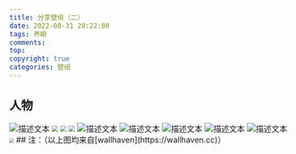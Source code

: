 ```yaml
---
title: 分享壁纸（二）
date: 2022-08-31 20:22:00
tags: 养眼
comments:
top: 
copyright: true
categories: 壁纸
---
```


##  人物

<img src="https://w.wallhaven.cc/full/j3/wallhaven-j3mk8y.jpg"  class="responsive-image click-to-zoom" alt="描述文本" loading="lazy" data-fullsize="https://w.wallhaven.cc/full/j3/wallhaven-j3mk8y.jpg"  data-type="auto">

<!--more-->
<img src="https://w.wallhaven.cc/full/8o/wallhaven-8ozl91.png" style="zoom:70%;" />

<img src="https://w.wallhaven.cc/full/v9/wallhaven-v9wr9m.jpg" style="zoom:70%;" />

<img src="https://w.wallhaven.cc/full/72/wallhaven-72yo3e.jpg" style="zoom:70%;" />

<img src="https://w.wallhaven.cc/full/z8/wallhaven-z8lpww.jpg"  class="responsive-image click-to-zoom" alt="描述文本" loading="lazy" data-fullsize="https://w.wallhaven.cc/full/z8/wallhaven-z8lpww.jpg"  data-type="auto">

<img src="https://w.wallhaven.cc/full/v9/wallhaven-v9w3v3.jpg"  class="responsive-image click-to-zoom" alt="描述文本" loading="lazy" data-fullsize="https://w.wallhaven.cc/full/v9/wallhaven-v9w3v3.jpg"  data-type="auto">

<img src="https://w.wallhaven.cc/full/m9/wallhaven-m9xlmy.jpg"  class="responsive-image click-to-zoom" alt="描述文本" loading="lazy" data-fullsize="https://w.wallhaven.cc/full/m9/wallhaven-m9xlmy.jpg"  data-type="auto">

<img src="https://w.wallhaven.cc/full/57/wallhaven-572k81.png"  class="responsive-image click-to-zoom" alt="描述文本" loading="lazy" data-fullsize="https://w.wallhaven.cc/full/57/wallhaven-572k81.png"  data-type="auto">

<img src="https://w.wallhaven.cc/full/72/wallhaven-72y2zo.jpg"  class="responsive-image click-to-zoom" alt="描述文本" loading="lazy" data-fullsize="https://w.wallhaven.cc/full/72/wallhaven-72y2zo.jpg"  data-type="auto">

<img src="https://w.wallhaven.cc/full/1k/wallhaven-1k9k83.png" style="zoom:50%;" />
## 注：（以上图均来自[wallhaven](https://wallhaven.cc)）

